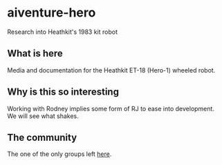 # aiventure-hero
Research into Heathkit's 1983 kit robot

## What is here

Media and documentation for the Heathkit ET-18 (Hero-1) wheeled robot.

## Why is this so interesting

Working with Rodney implies some form of RJ to ease into development. We will see what shakes.

## The community

The one of the only groups left [here](https://groups.io/g/hero-owners).
